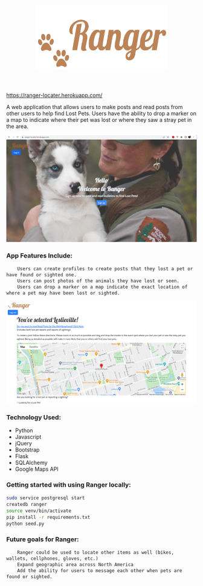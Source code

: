 <h1 align="center">
    <img width="350" src="https://github.com/kristenfoshay/First_Capstone_Project/blob/main/static/images/ranger-logo-with-text.PNG#gh-dark-mode-only" alt="Ranger">
    <br>
    <br>
</h1>

https://ranger-locater.herokuapp.com/

A web application that allows users to make posts and read posts from other users to help find Lost Pets. Users have the ability to drop a marker on a map to indicate where their pet was lost or where they saw a stray pet in the area. 

![Ranger screenshot](https://github.com/kristenfoshay/First_Capstone_Project/blob/main/static/images/ranger-screencapture.PNG)


### App Features Include:

        Users can create profiles to create posts that they lost a pet or have found or sighted one.
        Users can post photos of the animals they have lost or seen.
        Users can drop a marker on a map indicate the exact location of where a pet may have been lost or sighted.
        
 ![Ranger screenshot](https://github.com/kristenfoshay/First_Capstone_Project/blob/main/static/images/ranger-post-creation-screenshot.PNG)   

### Technology Used:

* Python
* Javascript
* jQuery
* Bootstrap
* Flask
* SQLAlchemy
* Google Maps API

### Getting started with using Ranger locally:

```bash
sudo service postgresql start
createdb ranger
source venv/bin/activate
pip install -r requirements.txt
python seed.py
```

### Future goals for Ranger:

        Ranger could be used to locate other items as well (bikes, wallets, cellphones, gloves, etc.)
        Expand geographic area across North America
        Add the ability for users to message each other when pets are found or sighted. 




